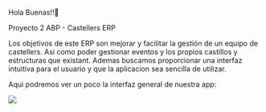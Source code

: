 Hola Buenas!!👋

Proyecto 2 ABP - Castellers ERP

Los objetivos de este ERP son mejorar y facilitar la gestión de un equipo de castellers. 
Asi como poder gestionar eventos y los propios castillos y estructuras que existant.
Ademas buscamos proporcionar una interfaz intuitiva para el usuario y que la aplicacion sea sencilla de utilizar.

Aqui podremos ver un poco la interfaz general de nuestra app:

<a href="[https://drive.google.com/file/d/1_lPAzezPHJwvaNvulnuPKwOUC01DNYYW/view?usp=sharing](https://drive.google.com/file/d/1cNY_HI8xKVS8XI7n8GexHc6Npf8dete8/view?usp=sharing)">
<img src="http://i3.ytimg.com/vi/Kp4Mvapo5kc/maxresdefault.jpg">
<!--
**FirerKraken/FirerKraken** is a ✨ _special_ ✨ repository because its `README.md` (this file) appears on your GitHub profile.

Here are some ideas to get you started:

- 🔭 I’m currently working on ...
- 🌱 I’m currently learning ...
- 👯 I’m looking to collaborate on ...
- 🤔 I’m looking for help with ...
- 💬 Ask me about ...
- 📫 How to reach me: ...
- 😄 Pronouns: ...
- ⚡ Fun fact: ...
-->
